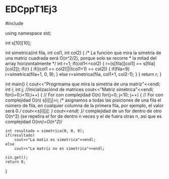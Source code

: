 EDCppT1Ej3
==========

#include <iostream>

using namespace std;

int s[10][10];

int simetrica(int fila, int col1, int col2)
{
	/* La función que mira la simetría de una matriz cuadrada será O(n^2/2), porque solo se recorre
	 * la mitad del array horizontalmente
	 */
	int r=1;
	if(col1<=col2)
	{
		r=(s[fila][col1] == s[fila][col2]);
		if(r)
		{
			if((col1 == col2)||((col1+1) == col2))
			{
				if(fila<9)
					r=simetrica(fila+1, 0, 9);
			}
			else
				r=simetrica(fila, col1+1, col2-1);
		}
	}
	return r;
}

int main()
{
    cout<<"Progrmama que mira la simetria de una matriz"<<endl;
    int i;
    int j;
    //Inicializaciónd de matrices
    cout<<"Matriz simétrica"<<endl;
    for(i=0;i<10;i++)
    { // For con complejidad O(n)
    	for(j=0; j<10; j++)
    	{ // For con complejidad O(n)
    		s[i][j]=i; /* asignamos a todas las pisiciones de una fila el número de fila,
						en cualquier columna de la primera fila, por ejemplo, el valor será 0 */
    		cout<<s[i][j];
    	}
    	cout<<endl;
    }/* complejidad de un for dentro de otro O(n^2) (se repetira el for de dentro n veces y el de fuera otras n,
    así que es complejidad O(n*n)=O(n^2)*/

    int resultado = simetrica(0, 0, 9);
    if(resultado)
    	cout<<"La matiz es simetrica"<<endl;
    else
    	cout<<"La matriz no es simetrica"<<endl;

    cin.get();
    return 0;
}
